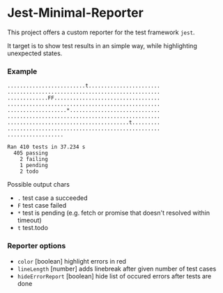# Jest-Minimal-Reporter

This project offers a custom reporter for the test framework `jest`.

It target is to show test results in an simple way, while highlighting unexpected states.

### Example

```
.........................t.......................
.................................................
.............FF..................................
.................................................
...................*.............................
.................................................
.......................................t.........
.................................................
..................

Ran 410 tests in 37.234 s
  405 passing
    2 failing
    1 pending
    2 todo
```

Possible output chars

-   `.` test case a succeeded
-   `F` test case failed
-   `*` test is pending (e.g. fetch or promise that doesn't resolved within timeout)
-   `t` test.todo

### Reporter options

-   `color` [boolean] highlight errors in red
-   `lineLength` [number] adds linebreak after given number of test cases
-   `hideErrorReport` [boolean] hide list of occured errors after tests are done
